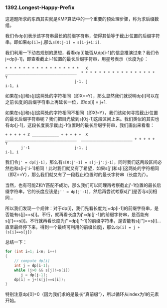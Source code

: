 ### 1392.Longest-Happy-Prefix

这道题所求的东西其实就是KMP算法中的一个重要的预处理步骤，称为求后缀数组。

我们令dp[i]表示该字符串最长的前缀字符串，使得其恰等于截止i位置的后缀字符串。即如果```dp[i]=j```,那么```s[0:j-1] = s[i-j+1:i]```.

我们利用一下动态规划的思想，看看dp[i]能否从dp[i-1]的信息推演过来？我们令j=dp[i-1]，即查看截止i-1位置的最长后缀字符串，用星号表示（长度为j）：
```
* * * * * * * * * * * * * * * * *   X  ________________________________  * * * * * * * * * * * * * * * * *   Y
                               j-1, j                                                                   i-1, i
```
如果在s[j]和s[j]这两处的字符相同（即X==Y），那么显然我们就说明dp[i]可以在之前长度j的后缀字符串上再延长一位，即dp[i] = j+1.

如果在s[j]和s[j]这两处的字符相同不相同（即X!=Y），我们该如何寻找截止i位置的最长后缀字符串呢？我们把目光放到s[0:j-1]这段区间上来。我们类似的其实也有dp[j-1]，这段长度表示截止j-1位置时的最长后缀字符串，我们画出来看看：
```
+ + + + + Z ____________ + + + + +  X  ________________________________  _______________________ + + + + +   Y
       j'-1                    j-1, j                                                                   i-1, i
```                               
我们令```j' = dp[j-1]```，那么有```s[0:j'-1] = s[j-j':j-1]```，同时我们这两段区间必然也和s[i-j':i-1]相同！此时我们就又有了希望，如果s[j']和s[i]这两处的字符相同（即Z==Y），那么我们就又有了一段截止i位置时的最长字符串（长度为j'）。

当然，也有可能Z和Y匹配不成功，那么我们可以同理再考察截止j'-1位置的最长后缀字符串，它的长度应该是```j'' = dp[j'-1]```，然后再尝试考察s[j'']是否与s[i]相同...

所以我们发现一个规律：对于dp[i]，我们先看长度为j=dp[i-1]的前缀字符串，是否能有s[j]==s[i]。不行，就再看长度为j'=dp[j'-1]的前缀字符串，是否能有s[j']==s[i]。不行就再看长度为j''=dp[j''-1]的前缀字符串，是否能有s[j'']==s[i]...直至最终停下来，得到一个最终可利用的前缀长度j，那么```dp[i] = j + (s[i]==s[j])```

总结一下：
```cpp
for (int i=1; i<n; i++)
{
    // compute dp[i]
    int j = dp[i-1];
    while (j>0 && s[j]!=s[i])
       j = dp[j-1];
    dp[i] = j+(s[j]==s[i]);   
}    
```
特别注意dp[0]=0（因为我们求的是最长“真前缀”），所以循环从index为1的元素开始。
